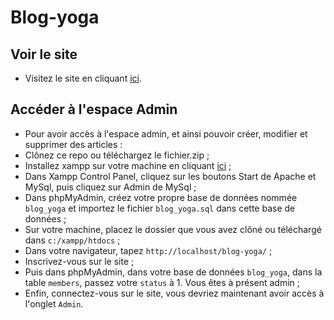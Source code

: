 # Blog-yoga 

## Voir le site 
- Visitez le site en cliquant [ici](http://florence-leclercq.alwaysdata.net/blog-yoga/). 

## Accéder à l'espace Admin
- Pour avoir accès à l'espace admin, et ainsi pouvoir créer, modifier et supprimer des articles :
- Clônez ce repo ou téléchargez le fichier.zip ;
- Installez xampp sur votre machine en cliquant [ici](https://www.apachefriends.org/fr/download.html) ;
- Dans Xampp Control Panel, cliquez sur les boutons Start de Apache et MySql, puis cliquez sur Admin de MySql ;
- Dans phpMyAdmin, créez votre propre base de données nommée `blog_yoga` et importez le fichier `blog_yoga.sql` dans cette base de données ;
- Sur votre machine, placez le dossier que vous avez clôné ou téléchargé dans `c:/xampp/htdocs` ;
- Dans votre navigateur, tapez `http://localhost/blog-yoga/` ;
- Inscrivez-vous sur le site ;
- Puis dans phpMyAdmin, dans votre base de données `blog_yoga`, dans la table `members`, passez votre `status` à 1. Vous êtes à présent admin ;
- Enfin, connectez-vous sur le site, vous devriez maintenant avoir accès à l'onglet `Admin`.

